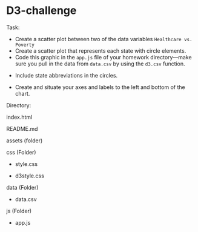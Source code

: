 # D3-challenge
Task:

- Create a scatter plot between two of the data variables `Healthcare vs. Poverty`
- Create a scatter plot that represents each state with circle elements. 
- Code this graphic in the `app.js` file of your homework directory—make sure you pull in the data from `data.csv` by using the `d3.csv` function. 

* Include state abbreviations in the circles.

* Create and situate your axes and labels to the left and bottom of the chart.

Directory:

  index.html

  README.md

  assets (folder)

   css (Folder)

   - style.css

   - d3style.css

   data (Folder)

   - data.csv

   js (Folder)

   - app.js
